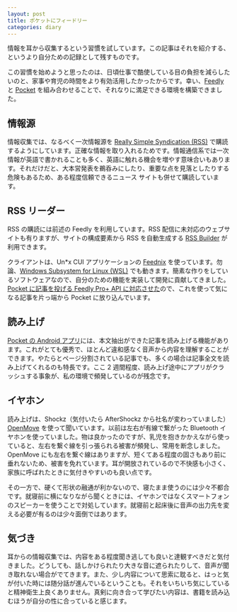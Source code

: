 ```yaml
---
layout: post
title: ポケットにフィードリー
categories: diary
---
```


情報を耳から収集するという習慣を試しています。この記事はそれを紹介する、というより自分ための記録として残すものです。

この習慣を始めようと思ったのは、日頃仕事で酷使している目の負担を減らしたいのと、家事や育児の時間をより有効活用したかったからです。幸い、[Feedly](https://feedly.com/) と [Pocket](https://getpocket.com/ja/) を組み合わせることで、それなりに満足できる環境を構築できました。

## 情報源

情報収集では、なるべく一次情報源を [Really Simple Syndication (RSS)](https://www.rssboard.org/rss-specification#whatIsRss) で購読するようにしています。正確な情報を取り入れるためです。情報通信系では一次情報が英語で書かれることも多く、英語に触れる機会を増やす意味合いもあります。それだけだと、大本営発表を鵜呑みにしたり、重要な点を見落としたりする危険もあるため、ある程度信頼できるニュース サイトも併せて購読しています。

## RSS リーダー

RSS の購読には前述の Feedly を利用しています。RSS 配信に未対応のウェブサイトも有りますが、サイトの構成要素から RSS を自動生成する [RSS Builder](https://blog.feedly.com/easily-follow-websites-that-dont-have-rss-feeds/) が利用できます。

クライアントは、Un\*x CUI アプリケーションの [Feednix](https://github.com/tikservices/Feednix) を使っています。勿論、[Windows Subsystem for Linux (WSL)](https://docs.microsoft.com/en-us/windows/wsl/about) でも動きます。簡素な作りをしているソフトウェアなので、自分のための機能を実装して開発に貢献してきました。[Pocket に記事を投げる Feedly Pro+ API に対応させた](https://github.com/tikservices/Feednix/pull/35)ので、これを使って気になる記事を片っ端から Pocket に放り込んでいます。

## 読み上げ

[Pocket の Android アプリ](https://play.google.com/store/apps/details?id=com.ideashower.readitlater.pro)には、本文抽出ができた記事を読み上げる機能があります。これがとても優秀で、ほとんど違和感なく音声から内容を理解することができます。やたらとページ分割されている記事でも、多くの場合は記事全文を読み上げてくれるのも特長です。ここ 2 週間程度、読み上げ途中にアプリがクラッシュする事象が、私の環境で頻発しているのが残念です。

## イヤホン

読み上げは、Shockz（気付いたら AfterShockz から社名が変わっていました）[OpenMove](https://shokz.com/products/openmove) を使って聞いています。以前は左右が有線で繋がった Bluetooth イヤホンを使っていました。物は良かったのですが、乳児を抱きかかえながら使っていると、左右を繋ぐ線を引っ張られる被害が頻発し、常用を断念しました。OpenMove にも左右を繋ぐ線はありますが、短くてある程度の固さもあり前に垂れないため、被害を免れています。耳が開放されているので不快感も小さく、家族に呼ばれたときに気付きやすいのも良い点です。

その一方で、硬くて形状の融通が利かないので、寝たまま使うのには少々不都合です。就寝前に横になりながら聞くときには、イヤホンではなくスマートフォンのスピーカーを使うことで対処しています。就寝前と起床後に音声の出力先を変える必要が有るのは少々面倒ではあります。

## 気づき

耳からの情報収集では、内容をある程度聞き逃しても良いと達観すべきだと気付きました。どうしても、話しかけられたり大きな音に遮られたりして、音声が聞き取れない場合がでてきます。また、少し内容について思索に耽ると、はっと気が付いた時には随分話が進んでいるということも。それをいちいち気にしていると精神衛生上良くありません。真剣に向き合って学びたい内容は、書籍を読み込むほうが自分の性に合っていると感じます。
